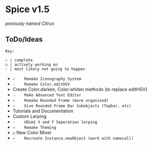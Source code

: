 # Spice v1.5
*preiously named Citrus*

## ToDo/Ideas
`Key:`
```
✓ | complete
○ | actively working on
- | most likely not going to happen
```
* `✓	Remake Iconography System`
* `-	Remake Color.editHSV`
* Create Color.darken, Color.whiten methods (to replace editHSV)
* `-	Make Advanced Text Editor`
* `✓	Remake Rounded Frame (more organized)`
* `✓	Give Rounded Frame Bar Subobjects (Topbar, etc)`
* Tutorials and Documentation
* Custom Lerping
* `-	UDim2 X and Y Seperation lerping`
* `✓	Remake Theming`
* `○`  New Color Mixer
* `✓	Recreate Instance.newObject (work with namecall)`


